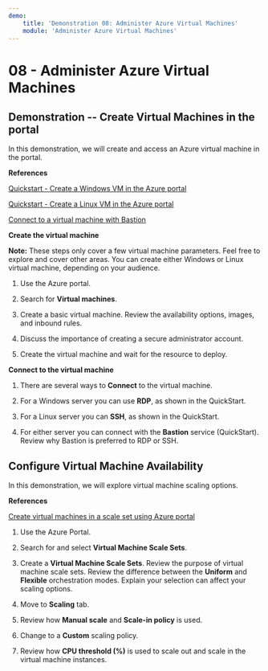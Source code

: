```yaml
---
demo:
    title: 'Demonstration 08: Administer Azure Virtual Machines'
    module: 'Administer Azure Virtual Machines'
---
```



# 08 - Administer Azure Virtual Machines

## Demonstration -- Create Virtual Machines in the portal

In this demonstration, we will create and access an Azure virtual machine in the portal.

**References**

[Quickstart - Create a Windows VM in the Azure portal](https://docs.microsoft.com/azure/virtual-machines/windows/quick-create-portal)

[Quickstart - Create a Linux VM in the Azure portal](https://docs.microsoft.com/azure/virtual-machines/linux/quick-create-portal)

[Connect to a virtual machine with Bastion](https://learn.microsoft.com/azure/bastion/tutorial-create-host-portal#connect)

**Create the virtual machine**

**Note:** These steps only cover a few virtual machine parameters. Feel free to explore and cover other areas. You can create either Windows or Linux virtual machine, depending on your audience.

1. Use the Azure portal.

1. Search for **Virtual machines**. 

1. Create a basic virtual machine. Review the availability options, images, and inbound rules.

1. Discuss the importance of creating a secure administrator account.

1. Create the virtual machine and wait for the resource to deploy.  

**Connect to the virtual machine**

1. There are several ways to **Connect** to the virtual machine. 

1. For a Windows server you can use **RDP**, as shown in the QuickStart. 

1. For a Linux server you can **SSH**, as shown in the QuickStart. 

1. For either server you can connect with the **Bastion** service (QuickStart). Review why Bastion is preferred to RDP or SSH. 

## Configure Virtual Machine Availability

In this demonstration, we will explore virtual machine scaling options.

**References**

[Create virtual machines in a scale set using Azure portal](https://learn.microsoft.com/azure/virtual-machine-scale-sets/flexible-virtual-machine-scale-sets-portal)

1. Use the Azure Portal.

1. Search for and select **Virtual Machine Scale Sets**. 

1. Create a **Virtual Machine Scale Sets**. Review the purpose of virtual machine scale sets. Review the difference between the **Uniform** and **Flexible** orchestration modes. Explain your selection can affect your scaling options. 

1. Move to **Scaling** tab. 

1. Review how **Manual scale** and **Scale-in policy** is used. 

1. Change to a **Custom** scaling policy. 

1. Review how **CPU threshold (%)** is used to scale out and scale in the virtual machine instances. 

